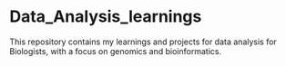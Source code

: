 # Data_Analysis_learnings
This repository contains my learnings and projects for data analysis for Biologists, with a focus on genomics and bioinformatics.
